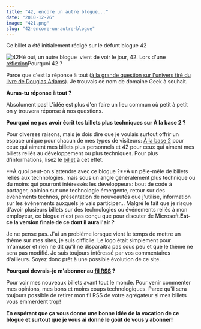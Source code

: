 ```yaml
---
title: "42, encore un autre blogue..."
date: "2010-12-26"
image: "421.png"
slug: "42-encore-un-autre-blogue"
---
```


Ce billet a été initialement rédigé sur le défunt blogue 42

![](images/421.png "42")Hé oui, un autre blogue  vient de voir le jour, 42. Lors d'une [réflexion](https://fred.dev/modifier-la-vocation-de-ce-blogue-ou/ "Réflexion sur 42 sur mon autre blogue")Pourquoi 42 ?

Parce que c'est la réponse à tout ([à la grande question sur l'univers tiré du livre de Douglas Adams](https://fr.wikipedia.org/wiki/La_grande_question_sur_la_vie,_l%27univers_et_le_reste "Article Wikipédia expliquant 42")). Je trouvais ce nom de domaine Geek à souhait.

**Auras-tu réponse à tout ?**

Absolument pas! L'idée est plus d'en faire un lieu commun où petit à petit on y trouvera réponse à nos questions.

**Pourquoi ne pas avoir écrit tes billets plus techniques sur À la base 2 ?**

Pour diverses raisons, mais je dois dire que je voulais surtout offrir un espace unique pour chacun de mes types de visiteurs: [À la base 2](https://alabase2.com "Mon autre blogue") pour ceux qui aiment mes billets plus personnels et 42 pour ceux qui aiment mes billets reliés au développement ou plus techniques. Pour plus d'informations, lisez le [billet](https://fred.dev/modifier-la-vocation-de-ce-blogue-ou/ "Le billet sur ma réflexion pour 42") à cet effet.

**À quoi peut-on s'attendre avec ce blogue ?**À un pêle-mêle de billets reliés aux technologies, mais sous un angle généralement plus technique ou du moins qui pourront intéressés les développeurs: bout de code à partager, opinion sur une technologie émergente, retour sur des événements technos, présentation de nouveautés que j'utilise, information sur les événements auxquels je vais participer... Malgré le fait que je risque d'avoir plusieurs billets sur des technologies ou événements reliés à mon employeur, ce blogue n'est pas conçu que pour discuter de Microsoft.**Est-ce la version finale de ce dont il aura l'air ?**

Je ne pense pas. J'ai un problème lorsque vient le temps de mettre un thème sur mes sites, je suis difficile. Le logo était simplement pour m'amuser et rien ne dit qu'il ne disparaîtra pas sous peu et que le thème ne sera pas modifié. Je suis toujours intéressé par vos commentaires d'ailleurs. Soyez donc prêt à une possible évolution de ce site.

**Pourquoi devrais-je m'abonner au [fil RSS](https://feeds.feedburner.com/quanrantedeux "Fil RSS de 42") ?**

Pour voir mes nouveaux billets avant tout le monde. Pour venir commenter mes opinions, mes bons et moins coups technologiques. Parce qu'il sera toujours possible de retirer mon fil RSS de votre agrégateur si mes billets vous emmerdent trop!

**En espérant que ça vous donne une bonne idée de la vocation de ce blogue et surtout que je vous ai donné le goût de vous y abonner!**
